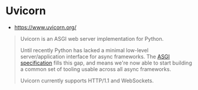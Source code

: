 # Uvicorn
* https://www.uvicorn.org/

> Uvicorn is an ASGI web server implementation for Python.
>
> Until recently Python has lacked a minimal low-level server/application interface for async frameworks. The [ASGI specification](https://asgi.readthedocs.io/en/latest/) fills this gap, and means we're now able to start building a common set of tooling usable across all async frameworks.
>
> Uvicorn currently supports HTTP/1.1 and WebSockets.